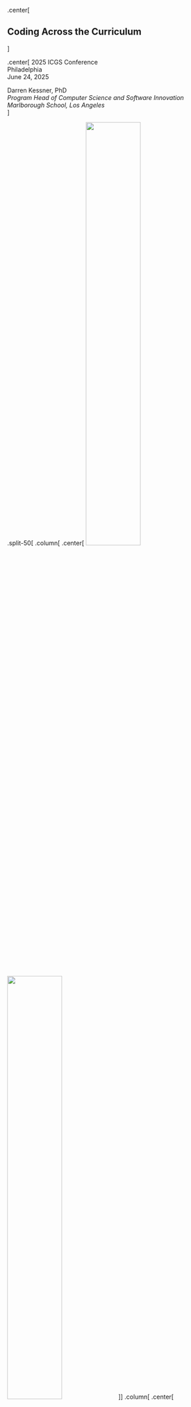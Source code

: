 
.center[
## Coding Across the Curriculum
]

.center[
2025 ICGS Conference    
Philadelphia   
June 24, 2025   

Darren Kessner, PhD  
_Program Head of Computer Science and Software Innovation_    
_Marlborough School, Los Angeles_  
]


.split-50[
.column[ .center[
<img src="pix/ICGS_logo_Philadelphia25-768x767.jpg" width="50%"/>  
<br/>
<img src="pix/marlborough_logo_3.png" width="50%"/>
]]
.column[ .center[
<img src="pix/qr_icgs2025.png" width="65%"/>
]]
]


---

### Marlborough School

* Independent girls' school, located in Los Angeles

* Middle School (7-9) and Upper School (10-12)

* ~500 total students


.center[
<img src="pix/marlborough.jpg" width="500px">
]


---

### Who Am I?
.split-40[
.column[
.center[
<img src="pix/DarrenKessner_25.jpg" width="50%"/>  
<br/><br/>
<img src="pix/marlborough_school_cover.jpeg" width="70%"/>  
<br/><br/>
<img src="pix/ei_building.jpg" width="70%"/>
]
]

.column[
.center[
__Dr. Darren Kessner__
]

- BS, MA in Mathematics

- PhD in Bioinformatics

- Software developer for &gt;25 years  

<br/>
.center[
__Marlborough School__
]

- Program Head of Computer Science and Software Innovation (11 years)

<br/>
.center[
__Ellison Medical Institute__  
]

- Senior Software Engineer, AI and Advanced Molecular Medicine 

]
]

---


### Computer Science Program

- Emphasis on software projects that are creative, collaborative, and
interdisciplinary

- Low floor, high ceiling

- Open source software, open educational resources


<br/><br/>
<img src="pix/stem_gallery_1.jpg" width="49%">
<img src="pix/stem_gallery_2.jpg" width="49%">

---


### Computer Science Curriculum


* Core sequence
    * Computer Programming (Processing)

    * AP Computer Science A (Java)

    * Honors Computer Science Projects (Java, Javascript, Python, ...)

<br/>

* Coding in other classes

    - Math (Python)

    - Physics (Scratch)

    - Robotics (Java)

    - Honors Research (Python, R)


---


### Video Games

<img src="pix/video_game_cabinet_1.jpg" width="45%">
<img src="pix/coi38.jpg" width="45%">

Students write video games in Processing / Java.  

Joysticks and buttons are mapped to keyboard controls on the video game
cabinet.  

<small>
_Toys are not really as innocent as they look.   
Toys and games are preludes to serious ideas._  
__ Charles Eames __
</small>



---

### Robotics

Students write code to control their robots (Java).

.split-50[
.column[ .center[
<img src="pix/robotics3.jpg" width="80%"/>  
<br/>
<img src="pix/robotics4.jpg" width="90%"/>  
]]

.column[ .center[
<img src="pix/robotics1.jpg" width="80%"/>
<br/>
<img src="pix/robotics2.jpg" width="80%"/>  
]]
]



---

### Engineering and Entrepreneurship

Students prototype inventions with Raspberry Pi mini-computers (Python) or
Arduino microcontrollers (C).

<br/>

<img src="pix/invent1.jpg" width="45%"/>
<img src="pix/invent2.jpg" width="50%"/>  

---

### Math / Science


- Precalculus: Drawing with parametric curves (Python turtle graphics)

- Multivariable Calculus: 3D drawings with parametric surfaces (custom p5.js)

.split-50[
.column[ .center[
<img src="pix/sophie1.png" width="45%"/>  
<br/>
<img src="pix/math1.png" width="55%"/>  
]]

.column[ .center[
<img src="pix/math3.png" width="45%"/>
<br/>
<img src="pix/math2.png" width="55%"/>  
]]
]

---

### History and Social Science

World History Visual Narratives:  Students created web-based visual novels to
present their research for their final projects (HTML / Javascript).

<br/>

.split-40[
.column[ .center[
<img src="pix/world_history.png" width="90%"/>  
]]
.column[ .center[
<img src="pix/world_history_2.png" width="100%"/>
]]
]

---

### Visual Arts

Students work on algorithmic / generative art projects
in Computer Programming (Processing).  

<br/>

<img src="pix/emma.png" width="45%"/>
<img src="pix/art2.jpg" width="45%"/>  

---

### Honors Research


Honors Research students learn to analyze data in Python, using real-world
software libraries and tools, e.g. Jupyter Notebooks, Pandas.

Honors CS Projects students maintain the Marlborough Academic Research Society
web-based journal (Python, HTML/CSS/Javascript).

<br/>

<img src="pix/honors_research.png" width="45%"/>
<img src="pix/mars.png" width="50%"/>


---

### Social Justice

Honors CS Projects students collaborate with non-profit organizations
on social justice projects.  (Python, Processing, p5.js + HTML/CSS/Javascript)

<br/>

<img src="pix/youth_incarceration.png" width="45%"/>
<img src="pix/social_justice.png" width="45%"/>

---

### Journalism

Interactive election map, which our student journalists published on the
student newspaper website, with live updates on election night. 
(Python, p5.js + HTML/CSS/Javascript)

<br/>

<img src="pix/uv.jpg" width="45%"/>
<img src="pix/uv2.png" width="45%"/>

---

### Performing Arts

Honors CS Projects students collaborate with student choreographers to create
video projections for the All School Dance Concert and special effects for
theater productions.

.split-50[
.column[ .center[
<img src="pix/asdc1.jpg" width="80%"/>
<img src="pix/asdc2.jpg" width="80%"/>
]]
.column[ .center[
<img src="pix/asdc3.jpg" width="80%"/>
<img src="pix/asdc_izzi.png" width="80%"/>
]]
]

---

### Code Violet / AI club

Student coding clubs organize Hour of Code activities and 
speaker events.

<img src="pix/hour_of_code.png" width="50%"/>
<img src="pix/ai_club.jpg" width="45%"/>

---

### Celebration of Innovation 

The Celebration of Innovation is an annual year-end event for students to share
their creations with friends and family.

<img src="pix/coi30.jpg" width="40%"/>
<img src="pix/coi39.jpg" width="40%"/>
<br/>
<br/>
<img src="pix/coi37.jpg" width="40%"/>
<img src="pix/coi52.jpg" width="40%"/>

---

### Coding Onramps

- Processing / Java
    - Processing is a free, open source programming language and development
    environment.  It is a good first step to learning Java.
    - [https://processing.org/](https://processing.org/)

- p5.js / Javascript
    - p5.js is a Javascript version of Processing.  It is a good entrance
    into Javascript / web development.
    - [https://p5js.org/](https://p5js.org/)

- Python
    - Python has the easiest syntax, and is used in the real world for
    everything from data analysis to AI research.
    - [https://www.python.org/](https://www.python.org/)

---

### Resources and Links


<br/>

Darren Kessner  
[https://dkessner.github.io](https://dkessner.github.io)

<br/>

Marlborough STEM+ Program   
[https://marlborough-school.github.io/stem_website](https://marlborough-school.github.io/stem_website)

<br/>
.center[
<img src="pix/qr_icgs2025.png" width="30%"/>
]


